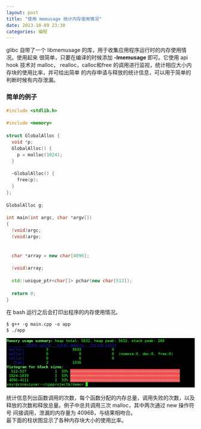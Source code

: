 ```yaml
---
layout: post
title: "使用 memusage 统计内存使用情况"
date: 2013-10-09 23:30
categories: 编程
---
```


glibc 自带了一个 libmemusage 的库，用于收集应用程序运行时的内存使用情况。使用起来
很简单，只要在编译的时候添加 **-lmemusage** 即可。它使用 api hook 技术对 malloc，
realloc，calloc和free 的调用进行监视，统计相应大小内存块的使用比率，并可给出简单
的内存申请与释放的统计信息，可以用于简单的判断时候有内存泄漏。   


### 简单的例子 ###

```c++
#include <stdlib.h>

#include <memory>

struct GlobalAlloc {
  void *p;
  GlobalAlloc() {
    p = malloc(1024);
  }

  ~GlobalAlloc() {
    free(p);
  }
};

GlobalAlloc g;

int main(int argc, char *argv[])
{
  (void)argc;
  (void)argv;


  char *array = new char[4096];

  (void)array;

  std::unique_ptr<char[]> pchar(new char[512]);

  return 0;
}
```

在 bash 运行之后会打印出程序的内存使用情况。
```shell
$ g++ -g main.cpp -o app
$ ./app
```

![use-memusage](/assets/img/use-memusage.png)


统计信息列出函数调用的次数，每个函数分配的内存总量，调用失败的次数，以及
释放的次数和释放总量。例子中总共调用三次 malloc，其中两次通过 new 操作符号
间接调用，泄漏的内存量为 4096B，与结果相吻合。   
最下面的柱状图显示了各种内存块大小的使用比率。
